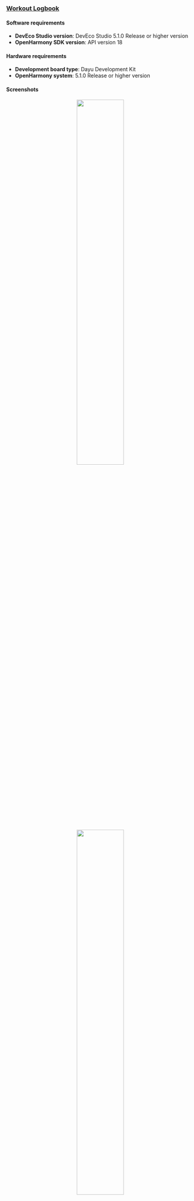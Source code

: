 ### [Workout Logbook](https://github.com/eclipse-oniro4openharmony/app-WorkoutLogbook)  
#### Software requirements
- **DevEco Studio version**: DevEco Studio 5.1.0 Release or higher version
- **OpenHarmony SDK version**: API version 18

#### Hardware requirements
- **Development board type**: Dayu Development Kit
- **OpenHarmony system**: 5.1.0 Release or higher version

#### Screenshots
<div style="text-align: center">
    <img src='../images/health/workout-logbook/image_0.png' width='50%'>
    <img src='../images/health/workout-logbook/image_1.png' width='50%'>
    <img src='../images/health/workout-logbook/image_2.png' width='50%'>
    <img src='../images/health/workout-logbook/image_3.png' width='50%'>
    <img src='../images/health/workout-logbook/image_4.png' width='50%'>
    <img src='../images/health/workout-logbook/image_5.png' width='50%'>
    <img src='../images/health/workout-logbook/image_6.png' width='50%'>
    <img src='../images/health/workout-logbook/image_7.png' width='50%'>
</div>

### [Water Tracker](https://github.com/eclipse-oniro4openharmony/app-WaterTracker)  
#### Software requirements
- **DevEco Studio version**: DevEco Studio 5.1.0 Release or higher version
- **OpenHarmony SDK version**: API version 18

#### Hardware requirements
- **Development board type**: Dayu Development Kit
- **OpenHarmony system**: 5.1.0 Release or higher version

#### Screenshots
<div style="text-align: center">
    <img src='../images/health/water-tracker/image1.png' width='50%'>
</div>